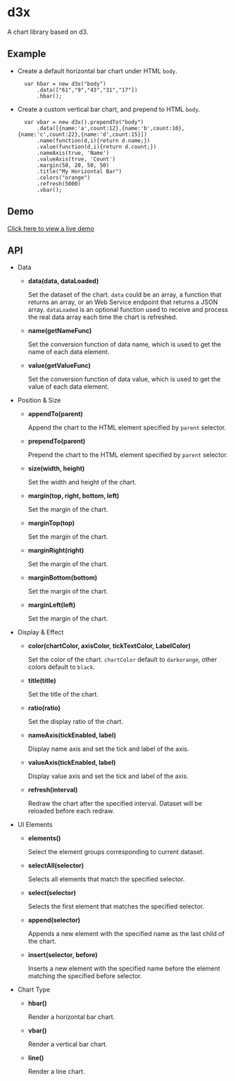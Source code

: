 d3x
===

A chart library based on d3.

Example
-------
- Create a default horizontal bar chart under HTML `body`.

        var hbar = new d3x("body")
            .data(["61","9","43","31","17"])
            .hbar();

- Create a custom vertical bar chart, and prepend to HTML `body`. 

        var vbar = new d3x().prependTo("body")
            .data([{name:'a',count:12},{name:'b',count:10},{name:'c',count:22},{name:'d',count:15}])
            .name(function(d,i){return d.name;})
            .value(function(d,i){return d.count;})
            .nameAxis(true, 'Name')
            .valueAxis(true, 'Count')
            .margin(50, 20, 50, 50)
            .title("My Horizontal Bar")
            .colors("orange")
            .refresh(5000)
            .vbar();
            
Demo
-----
[Click here to view a live demo](http://lyroyce.github.io/d3x/)

API
-----
- Data

    - **data(data, dataLoaded)**

        Set the dataset of the chart. `data` could be an array, a function that returns an array, or an Web Service endpoint that returns a JSON array. `dataLoaded` is an optional function used to receive and process the real data array each time the chart is refreshed.

    - **name(getNameFunc)**

        Set the conversion function of data name, which is used to get the name of each data element.

    - **value(getValueFunc)**

        Set the conversion function of data value, which is used to get the value of each data element.

- Position & Size

    - **appendTo(parent)**
        
        Append the chart to the HTML element specified by `parent` selector.

    - **prependTo(parent)**

        Prepend the chart to the HTML element specified by `parent` selector.

    - **size(width, height)**

        Set the width and height of the chart.

    - **margin(top, right, bottom, left)**

        Set the margin of the chart.

    - **marginTop(top)**

        Set the margin of the chart.

    - **marginRight(right)**

        Set the margin of the chart.

    - **marginBottom(bottom)**

        Set the margin of the chart.

    - **marginLeft(left)**

        Set the margin of the chart.

- Display & Effect

    - **color(chartColor, axisColor, tickTextColor, LabelColor)**
    
        Set the color of the chart. `chartColor` default to `darkorange`, other colors default to `black`.

    - **title(title)**

        Set the title of the chart.
        
    - **ratio(ratio)**

        Set the display ratio of the chart.
        
    - **nameAxis(tickEnabled, label)**

        Display name axis and set the tick and label of the axis.
        
    - **valueAxis(tickEnabled, label)**

        Display value axis and set the tick and label of the axis.
        
    - **refresh(interval)**

        Redraw the chart after the specified interval. Dataset will be reloaded before each redraw.
        
- UI Elements

    - **elements()**
        
        Select the element groups corresponding to current dataset.
        
    - **selectAll(selector)**
        
        Selects all elements that match the specified selector.
        
    - **select(selector)**
    
        Selects the first element that matches the specified selector.
        
    - **append(selector)**
    
        Appends a new element with the specified name as the last child of the chart.
    
    - **insert(selector, before)**
    
        Inserts a new element with the specified name before the element matching the specified before selector.
   
- Chart Type     

    - **hbar()**
        
        Render a horizontal bar chart.
        
    - **vbar()**
    
        Render a vertical bar chart.
        
    - **line()**
    
        Render a line chart.
        
